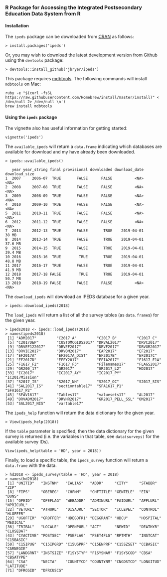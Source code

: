 ### R Package for Accessing the Integrated Postsecondary Education Data System from R

<!-- 
[![Build Status](https://api.travis-ci.org/jbryer/ipeds.svg)](https://travis-ci.org/jbryer/ipeds?branch=master)
[![CRAN_Status_Badge](http://www.r-pkg.org/badges/version/ipeds)](http://cran.r-project.org/package=ipeds)
![Downloads](http://cranlogs.r-pkg.org/badges/ipeds)
-->

#### Installation

The `ipeds` package can be downloaded from [CRAN](https://cran.r-project.org) as follows:

```
> install.packages('ipeds')
```

Or, you may wish to download the latest development version from Github using the `devtools` package:

```
> devtools::install_github('jbryer/ipeds')
```

This package requires [mdbtools](https://github.com/brianb/mdbtools). The following commands will install `mdbtools` on Mac:

```
ruby -e "$(curl -fsSL https://raw.githubusercontent.com/Homebrew/install/master/install)" < /dev/null 2> /dev/null \n')
brew install mdbtools
```

#### Using the `ipeds` package

The vignette also has useful information for getting started:

```
vignette('ipeds')
```

The `available_ipeds` will return a `data.frame` indicating which databases are available for download and my have already been downloaded.

```
> ipeds::available_ipeds()

   year year_string final provisional downloaded download_date download_size
1  2007     2006-07  TRUE       FALSE      FALSE          <NA>          <NA>
2  2008     2007-08  TRUE       FALSE      FALSE          <NA>          <NA>
3  2009     2008-09  TRUE       FALSE      FALSE          <NA>          <NA>
4  2010     2009-10  TRUE       FALSE      FALSE          <NA>          <NA>
5  2011     2010-11  TRUE       FALSE      FALSE          <NA>          <NA>
6  2012     2011-12  TRUE       FALSE      FALSE          <NA>          <NA>
7  2013     2012-13  TRUE       FALSE       TRUE    2019-04-01         38 MB
8  2014     2013-14  TRUE       FALSE       TRUE    2019-04-01       37.6 MB
9  2015     2014-15  TRUE       FALSE       TRUE    2019-04-01       39.4 MB
10 2016     2015-16  TRUE        TRUE       TRUE    2019-04-01       48.8 MB
11 2017     2016-17  TRUE       FALSE       TRUE    2019-04-01       41.9 MB
12 2018     2017-18 FALSE        TRUE       TRUE    2019-04-01       50.7 MB
13 2019     2018-19 FALSE       FALSE      FALSE          <NA>          <NA>
```

The `download_ipeds` will download an IPEDS database for a given year.

```
> ipeds::download_ipeds(2018)
```

The `load_ipeds` will return a list of all the survey tables (as `data.frame`s) for the given year.

```
> ipeds2018 <- ipeds::load_ipeds(2018)
> names(ipeds2018)
 [1] "ADM2017"         "C2017_A"         "C2017_B"         "C2017_C"        
 [5] "C2017DEP"        "CUSTOMCGIDS2017" "DRVAL2017"       "DRVC2017"       
 [9] "DRVEF122017"     "DRVEF2017"       "DRVF2017"        "DRVGR2017"      
[13] "DRVIC2017"       "DRVOM2017"       "EAP2017"         "EF2017"         
[17] "EF2017A"         "EF2017A_DIST"    "EF2017B"         "EF2017C"        
[21] "EF2017D"         "EFFY2017"        "EFIA2017"        "F1617_F1A"      
[25] "F1617_F2"        "F1617_F3"        "Filenames17"     "FLAGS2017"      
[29] "GR200_17"        "GR2017"          "GR2017_L2"       "HD2017"         
[33] "IC2017"          "IC2017_AY"       "IC2017_PY"       "IC2017Mission"  
[37] "S2017_IS"        "S2017_NH"        "S2017_OC"        "S2017_SIS"      
[41] "SAL2017_IS"      "sectiontable17"  "SFA1617_P1"      "SFA1617_P2"     
[45] "SFAV1617"        "Tables17"        "valuesets17"     "AL2017"         
[49] "DRVADM2017"      "DRVHR2017"       "GR2017_PELL_SSL" "OM2017"         
[53] "SAL2017_NIS"     "vartable17"
```

The `ipeds_help` function will return the data dictionary for the given year.

```
> View(ipeds_help(2018))
```

If the `table` parameter is specified, then the data dictionary for the given survey is returned (i.e. the variables in that table, see `data(surveys)` for the available survey IDs).

```
View(ipeds_help(table = 'HD', year = 2018))
```

Finally, to load a specific table, the `ipeds_survey` function will return a `data.frame` with the data.

```
> hd2018 <- ipeds_survey(table = 'HD', year = 2018)
> names(hd2018)
 [1] "UNITID"   "INSTNM"   "IALIAS"   "ADDR"     "CITY"     "STABBR"   "ZIP"     
 [8] "FIPS"     "OBEREG"   "CHFNM"    "CHFTITLE" "GENTELE"  "EIN"      "DUNS"    
[15] "OPEID"    "OPEFLAG"  "WEBADDR"  "ADMINURL" "FAIDURL"  "APPLURL"  "NPRICURL"
[22] "VETURL"   "ATHURL"   "DISAURL"  "SECTOR"   "ICLEVEL"  "CONTROL"  "HLOFFER" 
[29] "UGOFFER"  "GROFFER"  "HDEGOFR1" "DEGGRANT" "HBCU"     "HOSPITAL" "MEDICAL" 
[36] "TRIBAL"   "LOCALE"   "OPENPUBL" "ACT"      "NEWID"    "DEATHYR"  "CLOSEDAT"
[43] "CYACTIVE" "POSTSEC"  "PSEFLAG"  "PSET4FLG" "RPTMTH"   "INSTCAT"  "C15BASIC"
[50] "C15IPUG"  "C15IPGRD" "C15UGPRF" "C15ENPRF" "C15SZSET" "CCBASIC"  "CARNEGIE"
[57] "LANDGRNT" "INSTSIZE" "F1SYSTYP" "F1SYSNAM" "F1SYSCOD" "CBSA"     "CBSATYPE"
[64] "CSA"      "NECTA"    "COUNTYCD" "COUNTYNM" "CNGDSTCD" "LONGITUD" "LATITUDE"
[71] "DFRCGID"  "DFRCUSCG"
```


